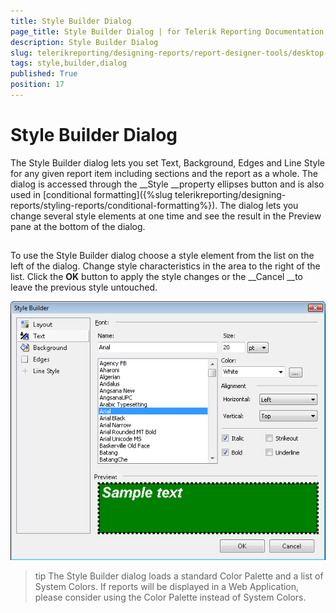 ```yaml
---
title: Style Builder Dialog
page_title: Style Builder Dialog | for Telerik Reporting Documentation
description: Style Builder Dialog
slug: telerikreporting/designing-reports/report-designer-tools/desktop-designers/tools/style-builder-dialog
tags: style,builder,dialog
published: True
position: 17
---
```


# Style Builder Dialog



The Style Builder dialog lets you set Text, Background, Edges and Line Style for any given report item including sections and the report as a whole. The dialog is accessed through the __Style __property ellipses button and is also used in [conditional formatting]({%slug telerikreporting/designing-reports/styling-reports/conditional-formatting%}). The dialog lets you change several style elements at one time and see the result in the Preview pane at the bottom of the dialog.
      

## 

To use the Style Builder dialog choose a style element from the list on the left of the dialog. Change style characteristics in the area to the right of the list. Click the __OK__ button to apply the style changes or the __Cancel __to leave the previous style untouched.  
          
  ![](images/Style5.png)

>tip The Style Builder dialog loads a standard Color Palette and a list of System Colors. If reports will be displayed in a            Web Application,  please consider using the Color Palette instead of System Colors.          

